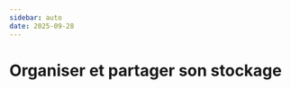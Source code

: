 ```yaml
---
sidebar: auto
date: 2025-09-28
---
```


# <i class="fa-solid fa-database"></i> Organiser et partager son stockage
<ais />